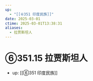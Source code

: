 ```yaml
---
up:
  - "[[⑥351 印度民族]]"
date: 2025-03-01
ctime: 2025-03-01T13:38:31
aliases:
  - 拉贾斯坦人
---
```


# ⑥351.15 拉贾斯坦人

- up: [[⑥351 印度民族]]
